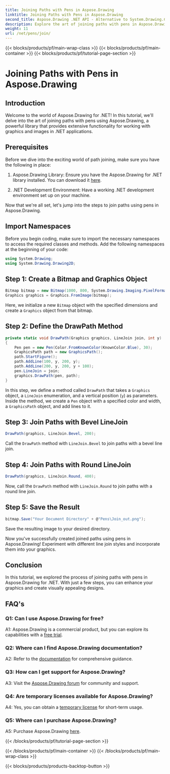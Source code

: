```yaml
---
title: Joining Paths with Pens in Aspose.Drawing
linktitle: Joining Paths with Pens in Aspose.Drawing
second_title: Aspose.Drawing .NET API - Alternative to System.Drawing.Common
description: Explore the art of joining paths with pens in Aspose.Drawing for .NET. Create stunning graphics with LineJoin options.
weight: 11
url: /net/pens/join/
---
```


{{< blocks/products/pf/main-wrap-class >}}
{{< blocks/products/pf/main-container >}}
{{< blocks/products/pf/tutorial-page-section >}}

# Joining Paths with Pens in Aspose.Drawing

## Introduction

Welcome to the world of Aspose.Drawing for .NET! In this tutorial, we'll delve into the art of joining paths with pens using Aspose.Drawing, a powerful library that provides extensive functionality for working with graphics and images in .NET applications.

## Prerequisites

Before we dive into the exciting world of path joining, make sure you have the following in place:

1. Aspose.Drawing Library: Ensure you have the Aspose.Drawing for .NET library installed. You can download it [here](https://releases.aspose.com/drawing/net/).

2. .NET Development Environment: Have a working .NET development environment set up on your machine.

Now that we're all set, let's jump into the steps to join paths using pens in Aspose.Drawing.

## Import Namespaces

Before you begin coding, make sure to import the necessary namespaces to access the required classes and methods. Add the following namespaces at the beginning of your code:

```csharp
using System.Drawing;
using System.Drawing.Drawing2D;
```

## Step 1: Create a Bitmap and Graphics Object

```csharp
Bitmap bitmap = new Bitmap(1000, 800, System.Drawing.Imaging.PixelFormat.Format32bppPArgb);
Graphics graphics = Graphics.FromImage(bitmap);
```

Here, we initialize a new `Bitmap` object with the specified dimensions and create a `Graphics` object from that bitmap.

## Step 2: Define the DrawPath Method

```csharp
private static void DrawPath(Graphics graphics, LineJoin join, int y)
{
    Pen pen = new Pen(Color.FromKnownColor(KnownColor.Blue), 30);
    GraphicsPath path = new GraphicsPath();
    path.StartFigure();
    path.AddLine(100, y, 200, y);
    path.AddLine(200, y, 200, y + 100);
    pen.LineJoin = join;
    graphics.DrawPath(pen, path);
}
```

In this step, we define a method called `DrawPath` that takes a `Graphics` object, a `LineJoin` enumeration, and a vertical position (`y`) as parameters. Inside the method, we create a `Pen` object with a specified color and width, a `GraphicsPath` object, and add lines to it.

## Step 3: Join Paths with Bevel LineJoin

```csharp
DrawPath(graphics, LineJoin.Bevel, 200);
```

Call the `DrawPath` method with `LineJoin.Bevel` to join paths with a bevel line join.

## Step 4: Join Paths with Round LineJoin

```csharp
DrawPath(graphics, LineJoin.Round, 400);
```

Now, call the `DrawPath` method with `LineJoin.Round` to join paths with a round line join.

## Step 5: Save the Result

```csharp
bitmap.Save("Your Document Directory" + @"Pens\Join_out.png");
```

Save the resulting image to your desired directory.

Now you've successfully created joined paths using pens in Aspose.Drawing! Experiment with different line join styles and incorporate them into your graphics.

## Conclusion

In this tutorial, we explored the process of joining paths with pens in Aspose.Drawing for .NET. With just a few steps, you can enhance your graphics and create visually appealing designs.

## FAQ's

### Q1: Can I use Aspose.Drawing for free?

A1: Aspose.Drawing is a commercial product, but you can explore its capabilities with a [free trial](https://releases.aspose.com/).

### Q2: Where can I find Aspose.Drawing documentation?

A2: Refer to the [documentation](https://reference.aspose.com/drawing/net/) for comprehensive guidance.

### Q3: How can I get support for Aspose.Drawing?

A3: Visit the [Aspose.Drawing forum](https://forum.aspose.com/c/diagram/17) for community and support.

### Q4: Are temporary licenses available for Aspose.Drawing?

A4: Yes, you can obtain a [temporary license](https://purchase.aspose.com/temporary-license/) for short-term usage.

### Q5: Where can I purchase Aspose.Drawing?

A5: Purchase Aspose.Drawing [here](https://purchase.aspose.com/buy).

{{< /blocks/products/pf/tutorial-page-section >}}

{{< /blocks/products/pf/main-container >}}
{{< /blocks/products/pf/main-wrap-class >}}

{{< blocks/products/products-backtop-button >}}
